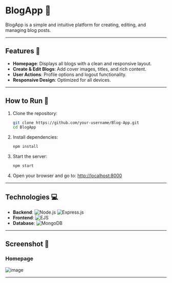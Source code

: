 # BlogApp 📝

BlogApp is a simple and intuitive platform for creating, editing, and managing blog posts.

---

## Features 🌟

- **Homepage**: Displays all blogs with a clean and responsive layout.
- **Create & Edit Blogs**: Add cover images, titles, and rich content.
- **User Actions**: Profile options and logout functionality.
- **Responsive Design**: Optimized for all devices.

---

## How to Run 🚀

1. Clone the repository:
   ```bash
   git clone https://github.com/your-username/Blog-App.git
   cd BlogApp
   ```

2. Install dependencies:
   ```bash
   npm install
   ```

3. Start the server:
   ```bash
   npm start
   ```

4. Open your browser and go to: [http://localhost:8000](http://localhost:8000)

---

## Technologies 💻

- **Backend**: ![Node.js](https://img.shields.io/badge/Node.js-43853D?style=for-the-badge&logo=node.js&logoColor=white) ![Express.js](https://img.shields.io/badge/Express.js-404D59?style=for-the-badge)
- **Frontend**: ![EJS](https://img.shields.io/badge/EJS-FF2D20?style=for-the-badge&logoColor=white)
- **Database**: ![MongoDB](https://img.shields.io/badge/MongoDB-4EA94B?style=for-the-badge&logo=mongodb&logoColor=white)

---

## Screenshot 📸

### Homepage
![image](https://github.com/user-attachments/assets/b0f64cac-4cfe-4c36-bf8e-ca56ac905546)



---

